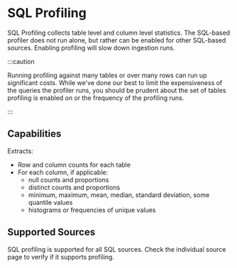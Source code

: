 # SQL Profiling

SQL Profiling collects table level and column level statistics.
The SQL-based profiler does not run alone, but rather can be enabled for other SQL-based sources.
Enabling profiling will slow down ingestion runs.

:::caution

Running profiling against many tables or over many rows can run up significant costs.
While we've done our best to limit the expensiveness of the queries the profiler runs, you
should be prudent about the set of tables profiling is enabled on or the frequency
of the profiling runs.

:::

## Capabilities

Extracts:

- Row and column counts for each table
- For each column, if applicable:
  - null counts and proportions
  - distinct counts and proportions
  - minimum, maximum, mean, median, standard deviation, some quantile values
  - histograms or frequencies of unique values

## Supported Sources

SQL profiling is supported for all SQL sources. Check the individual source page to verify if it supports profiling.

